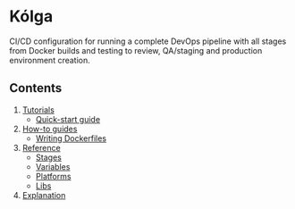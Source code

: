 # Kólga

CI/CD configuration for running a complete DevOps pipeline with all stages
from Docker builds and testing to review, QA/staging and production environment
creation.

## Contents
1. [Tutorials](/pages/tutorials/index.md)
    * [Quick-start guide](/pages/tutorials/quickstart.md)
2. [How-to guides](/pages/guides/index.md)
    * [Writing Dockerfiles](/pages/guides/writing-dockerfiles.md)
3. [Reference](/pages/reference/index.md)
    * [Stages](/pages/reference/stages.md)
    * [Variables](/pages/reference/variables.md)
    * [Platforms](/pages/reference/platforms/index.md)
    * [Libs](/pages/reference/libs/index.md)
4. [Explanation](/pages/explanation/index.md)
